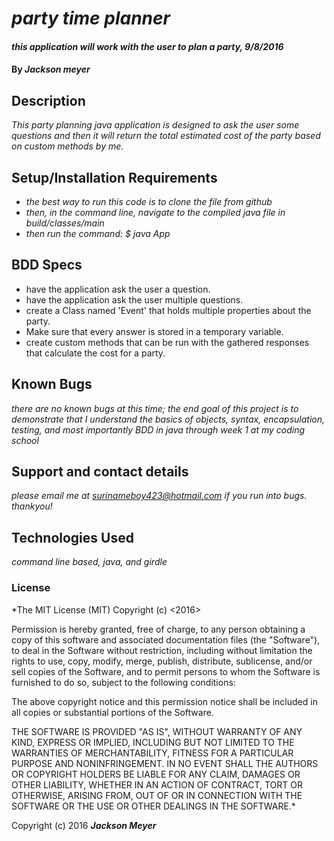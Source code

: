 
# _party time planner_

#### _this application will work with the user to plan a party, 9/8/2016_

#### By _**Jackson meyer**_

## Description

_This party planning java application is designed to ask the user some questions and then it will return the total estimated cost of the party based on custom methods by me._

## Setup/Installation Requirements

* _the best way to run this code is to clone the file from github_
* _then, in the command line, navigate to the compiled java file in build/classes/main_
* _then run the command: $ java App_


## BDD Specs
 * have the application ask the user a question.
 * have the application ask the user multiple questions.
 * create a Class named 'Event' that holds multiple properties about the party.
 * Make sure that every answer is stored in a temporary variable.
 * create custom methods that can be run with the gathered responses that calculate the cost for a party.






## Known Bugs

_there are no known bugs at this time; the end goal of this project is to demonstrate that I understand the basics of objects, syntax, encapsulation, testing, and most importantly BDD in java through week 1 at my coding school_

## Support and contact details

_please email me at surinameboy423@hotmail.com if you run into bugs. thankyou!_

## Technologies Used

_command line based, java, and girdle_

### License

*The MIT License (MIT)
Copyright (c) <2016> <Jackson Meyer>

Permission is hereby granted, free of charge, to any person obtaining a copy of this software and associated documentation files (the "Software"), to deal in the Software without restriction, including without limitation the rights to use, copy, modify, merge, publish, distribute, sublicense, and/or sell copies of the Software, and to permit persons to whom the Software is furnished to do so, subject to the following conditions:

The above copyright notice and this permission notice shall be included in all copies or substantial portions of the Software.

THE SOFTWARE IS PROVIDED "AS IS", WITHOUT WARRANTY OF ANY KIND, EXPRESS OR IMPLIED, INCLUDING BUT NOT LIMITED TO THE WARRANTIES OF MERCHANTABILITY, FITNESS FOR A PARTICULAR PURPOSE AND NONINFRINGEMENT. IN NO EVENT SHALL THE AUTHORS OR COPYRIGHT HOLDERS BE LIABLE FOR ANY CLAIM, DAMAGES OR OTHER LIABILITY, WHETHER IN AN ACTION OF CONTRACT, TORT OR OTHERWISE, ARISING FROM, OUT OF OR IN CONNECTION WITH THE SOFTWARE OR THE USE OR OTHER DEALINGS IN THE SOFTWARE.*

Copyright (c) 2016 **_Jackson Meyer_**
